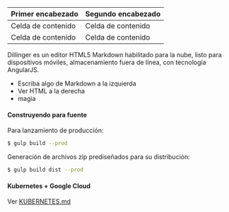 Primer encabezado | Segundo encabezado
--- | ---
Celda de contenido | Celda de contenido
Celda de contenido | Celda de contenido

Dillinger es un editor HTML5 Markdown habilitado para la nube, listo para dispositivos móviles, almacenamiento fuera de línea, con tecnología AngularJS.

- Escriba algo de Markdown a la izquierda
- Ver HTML a la derecha
- magia

#### Construyendo para fuente

Para lanzamiento de producción:

```sh
$ gulp build --prod
```

Generación de archivos zip prediseñados para su distribución:

```sh
$ gulp build dist --prod
```

#### Kubernetes + Google Cloud

Ver [KUBERNETES.md](https://github.com/joemccann/dillinger/blob/master/KUBERNETES.md)
